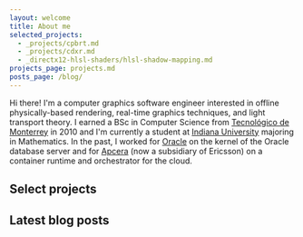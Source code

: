 ```yaml
---
layout: welcome
title: About me
selected_projects:
  - _projects/cpbrt.md
  - _projects/cdxr.md
  - _directx12-hlsl-shaders/hlsl-shadow-mapping.md
projects_page: projects.md
posts_page: /blog/
---
```


Hi there! I'm a computer graphics software engineer interested in offline physically-based rendering, real-time graphics techniques, and light transport theory. I earned a BSc in Computer Science from [Tecnológico de Monterrey](https://tec.mx/en) in 2010 and I'm currently a student at [Indiana University](https://www.iu.edu/index.html) majoring in Mathematics. In the past, I worked for [Oracle](https://www.oracle.com/index.html) on the kernel of the Oracle database server and for [Apcera](https://en.wikipedia.org/wiki/Apcera) (now a subsidiary of Ericsson) on a container runtime and orchestrator for the cloud.

## Select projects

<!--projects-->

## Latest blog posts

<!--posts_list-->